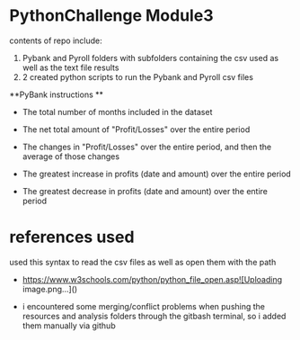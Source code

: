 # PythonChallenge Module3
contents of repo include:

1) Pybank and Pyroll folders with subfolders containing the csv used as well as the text file results
2)  2 created python scripts to run the Pybank and Pyroll csv files 


**PyBank instructions **

- The total number of months included in the dataset

- The net total amount of "Profit/Losses" over the entire period

-  The changes in "Profit/Losses" over the entire period, and then the average of those changes

- The greatest increase in profits (date and amount) over the entire period

- The greatest decrease in profits (date and amount) over the entire period


# references used 

used this syntax to read the csv files as well as open them with the path
- https://www.w3schools.com/python/python_file_open.asp![Uploading image.png…]()
  



* i encountered some merging/conflict problems when pushing the resources and analysis folders through the gitbash terminal, so i added them manually via github 
